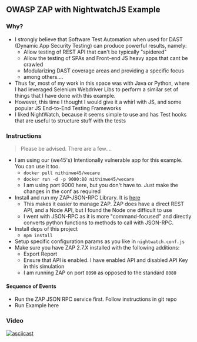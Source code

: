 ## OWASP ZAP with NightwatchJS Example

### Why?

- I strongly believe that Software Test Automation when used for DAST (Dynamic App Security Testing)
can produce powerful results, namely:
    - Allow testing of REST API that can't be typically "spidered"
    - Allow the testing of SPAs and Front-end JS heavy apps that cant be crawled
    - Modularizing DAST coverage areas and providing a specific focus
    - among others....
- Thus far, most of my work in this space was with Java or Python, where I had leveraged Selenium Webdriver Libs to perform a similar set of things that I have done with this example.
- However, this time I thought I would give it a whirl with JS, and some popular JS End-to-End Testing Frameworks
- I liked NightWatch, because it seems simple to use and has Test hooks that are useful to structure stuff with the tests


### Instructions

> Please be advised. There are a few....

- I am using our (we45's) Intentionally vulnerable app for this example. You can use it too.
    - `docker pull nithinwe45/wecare`
    - `docker run -d -p 9000:80 nithinwe45/wecare`
    - I am using port 9000 here, but you don't have to. Just make the changes in the conf as required
- Install and run my ZAP-JSON-RPC Library. It is [here](https://github.com/we45/OWASP-ZAP-JSON-RPC-Service)
    - This makes it easier to manage ZAP. ZAP does have a direct REST API, and a Node API, but I found the Node one difficult to use
    - I went with JSON-RPC as it is more "command-focused" and directly converts python functions to methods to call with JSON-RPC.
- Install deps of this project
    - `npm install`
- Setup specific configuration params as you like in `nightwatch.conf.js`
- Make sure you have ZAP 2.7.X installed with the following additions:
    - Export Report
    - Ensure that API is enabled. I have enabled API and disabled API Key in this simulation
    - I am running ZAP on port `8090` as opposed to the standard `8080`


#### Sequence of Events
- Run the ZAP JSON RPC service first. Follow instructions in git repo
- Run Example here


### Video
[![asciicast](https://asciinema.org/a/qTF3MXXNHuLrUNxaPZxcQ8IQi.png)](https://asciinema.org/a/qTF3MXXNHuLrUNxaPZxcQ8IQi)